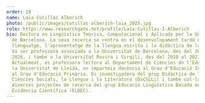 ```yaml
---
order: 19
name: Laia Cutillas Alberich
photo: /public/images/cutillas-alberich-laia_2025.jpg
role: https://www.researchgate.net/profile/Laia-Cutillas-I-Alberich
bio: Doctora en Lingüística Teòrica, Computacional i Aplicada per la Universitat
  de Barcelona. La seua recerca se centra en el desenvolupament tardà del
  llenguatge, l'aprenentatge de la llengua escrita i la didàctica de la llengua.
  Va ser professora associada a la Universitat de Barcelona, des del 2015 al
  2020, i també a la Universitat Rovira i Virgili, des del 2018 al 2021.
  Actualment, és professora lectora al Departament de Ciències de l’Educació de
  la Universitat de Lleida, on imparteix docència al Grau d'Educació Infantil i
  al Grau d'Educació Primària. És investigadora del grup Didàctica de les
  Ciències Socials, la Llengua i la Literatura (DiCSLLi) i també col·labora en
  diversos projectes de recerca del grup Educació Lingüística Basada en
  Evidència Científica (ELBEC).
---
```

